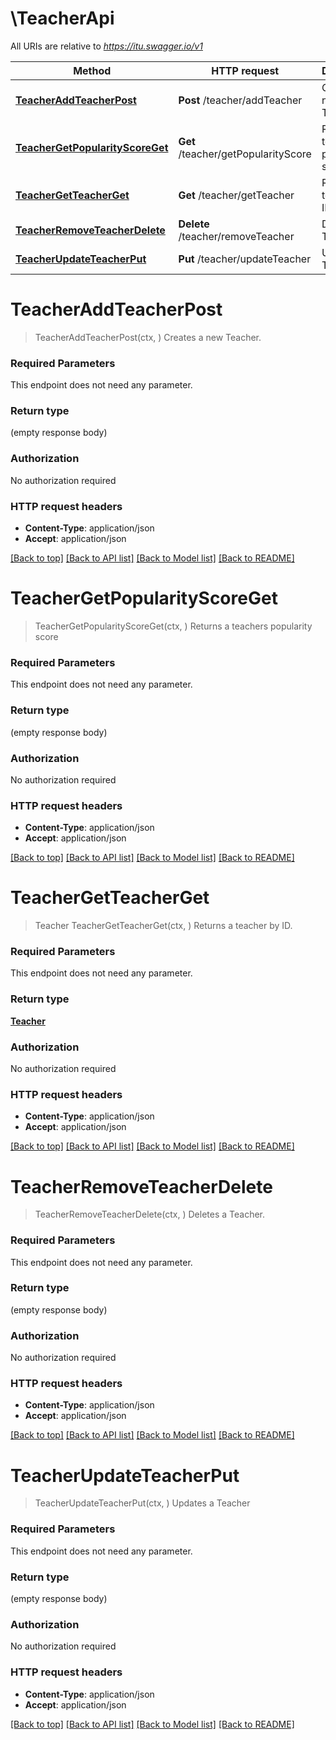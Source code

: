 # \TeacherApi

All URIs are relative to *https://itu.swagger.io/v1*

Method | HTTP request | Description
------------- | ------------- | -------------
[**TeacherAddTeacherPost**](TeacherApi.md#TeacherAddTeacherPost) | **Post** /teacher/addTeacher | Creates a new Teacher.
[**TeacherGetPopularityScoreGet**](TeacherApi.md#TeacherGetPopularityScoreGet) | **Get** /teacher/getPopularityScore | Returns a teachers popularity score
[**TeacherGetTeacherGet**](TeacherApi.md#TeacherGetTeacherGet) | **Get** /teacher/getTeacher | Returns a teacher by ID.
[**TeacherRemoveTeacherDelete**](TeacherApi.md#TeacherRemoveTeacherDelete) | **Delete** /teacher/removeTeacher | Deletes a Teacher.
[**TeacherUpdateTeacherPut**](TeacherApi.md#TeacherUpdateTeacherPut) | **Put** /teacher/updateTeacher | Updates a Teacher


# **TeacherAddTeacherPost**
> TeacherAddTeacherPost(ctx, )
Creates a new Teacher.

### Required Parameters
This endpoint does not need any parameter.

### Return type

 (empty response body)

### Authorization

No authorization required

### HTTP request headers

 - **Content-Type**: application/json
 - **Accept**: application/json

[[Back to top]](#) [[Back to API list]](../README.md#documentation-for-api-endpoints) [[Back to Model list]](../README.md#documentation-for-models) [[Back to README]](../README.md)

# **TeacherGetPopularityScoreGet**
> TeacherGetPopularityScoreGet(ctx, )
Returns a teachers popularity score

### Required Parameters
This endpoint does not need any parameter.

### Return type

 (empty response body)

### Authorization

No authorization required

### HTTP request headers

 - **Content-Type**: application/json
 - **Accept**: application/json

[[Back to top]](#) [[Back to API list]](../README.md#documentation-for-api-endpoints) [[Back to Model list]](../README.md#documentation-for-models) [[Back to README]](../README.md)

# **TeacherGetTeacherGet**
> Teacher TeacherGetTeacherGet(ctx, )
Returns a teacher by ID.

### Required Parameters
This endpoint does not need any parameter.

### Return type

[**Teacher**](Teacher.md)

### Authorization

No authorization required

### HTTP request headers

 - **Content-Type**: application/json
 - **Accept**: application/json

[[Back to top]](#) [[Back to API list]](../README.md#documentation-for-api-endpoints) [[Back to Model list]](../README.md#documentation-for-models) [[Back to README]](../README.md)

# **TeacherRemoveTeacherDelete**
> TeacherRemoveTeacherDelete(ctx, )
Deletes a Teacher.

### Required Parameters
This endpoint does not need any parameter.

### Return type

 (empty response body)

### Authorization

No authorization required

### HTTP request headers

 - **Content-Type**: application/json
 - **Accept**: application/json

[[Back to top]](#) [[Back to API list]](../README.md#documentation-for-api-endpoints) [[Back to Model list]](../README.md#documentation-for-models) [[Back to README]](../README.md)

# **TeacherUpdateTeacherPut**
> TeacherUpdateTeacherPut(ctx, )
Updates a Teacher

### Required Parameters
This endpoint does not need any parameter.

### Return type

 (empty response body)

### Authorization

No authorization required

### HTTP request headers

 - **Content-Type**: application/json
 - **Accept**: application/json

[[Back to top]](#) [[Back to API list]](../README.md#documentation-for-api-endpoints) [[Back to Model list]](../README.md#documentation-for-models) [[Back to README]](../README.md)

